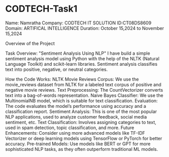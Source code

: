 # CODTECH-Task1
Name: Namratha
Company: CODTECH IT SOLUTION
ID:CT08DS8609
Domain: ARTIFICAL INTELLIGENCE
Duration: October 15,2024 to November 15,2024

Overview of the Project

Task Overview: 
"Sentiment Analysis Using NLP"
   I have build a simple sentiment analysis model using Python with the help of the NLTK (Natural Language Toolkit) and scikit-learn libraries. 
   Sentiment analysis classifies text into positive, negative, or neutral categories.

How the Code Works:
   NLTK Movie Reviews Corpus: 
      We use the movie_reviews dataset from NLTK for a labeled text corpus of positive and negative movie reviews.
  Text Preprocessing:
      The CountVectorizer converts text into a bag-of-words representation.
  Naive Bayes Classifier:
      We use the MultinomialNB model, which is suitable for text classification.
  Evaluation: 
      The code evaluates the model’s performance using accuracy and a classification report. 
  Sentiment Analysis:
      This is one of the most popular NLP applications, used to analyze customer feedback, social media sentiment, etc.
  Text Classification:
      Involves assigning categories to text, used in spam detection, topic classification, and more.
  Future Enhancements:
      Consider using more advanced models like TF-IDF Vectorizer or deep learning models using TensorFlow or PyTorch for better accuracy.
  Pre-trained Models:
      Use models like BERT or GPT for more sophisticated NLP tasks, as they often outperform traditional ML models.


      
